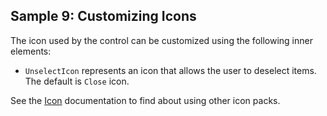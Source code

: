 ## Sample 9: Customizing Icons

The icon used by the control can be customized using the following inner elements:

* `UnselectIcon` represents an icon that allows the user to deselect items. The default is `Close` icon.

See the [Icon](~/controls/businesspack/Icon) documentation to find about using other icon packs.